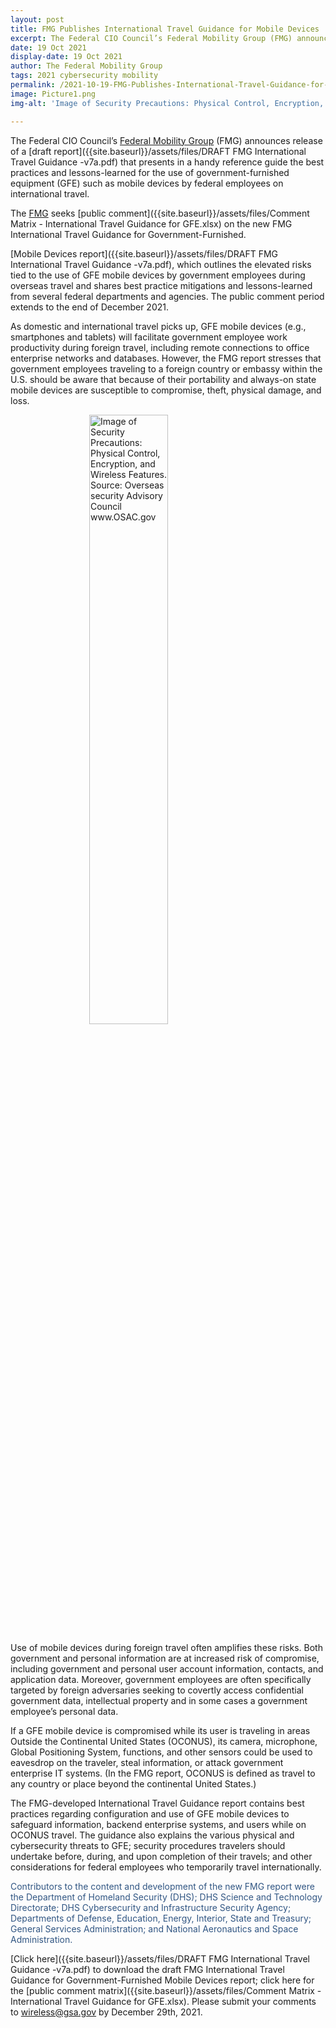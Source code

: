 ```yaml
---
layout: post
title: FMG Publishes International Travel Guidance for Mobile Devices
excerpt: The Federal CIO Council’s Federal Mobility Group (FMG) announces release of a draft report that presents in a handy reference guide the best practices and lessons-learned for the use of government-furnished equipment (GFE) such as mobile devices by federal employees on international travel. The public comment period extends to the end of December 2021.
date: 19 Oct 2021
display-date: 19 Oct 2021
author: The Federal Mobility Group
tags: 2021 cybersecurity mobility
permalink: /2021-10-19-FMG-Publishes-International-Travel-Guidance-for-Mobile-Devices/
image: Picture1.png
img-alt: 'Image of Security Precautions: Physical Control, Encryption, and Wireless Features. Source: Overseas security Advisory Council www.OSAC.gov'

---
```


The Federal CIO Council’s [Federal Mobility Group](https://www.cio.gov/2019/07/17/Federal-Mobility-Working-Group/) (FMG) announces release of a [draft report]({{site.baseurl}}/assets/files/DRAFT FMG International Travel Guidance -v7a.pdf) that presents in a handy reference guide the best practices and lessons-learned for the use of government-furnished equipment (GFE) such as mobile devices by federal employees on international travel.

The [FMG](https://www.cio.gov/about/members-and-leadership/Federal-Mobility-Group/) seeks [public comment]({{site.baseurl}}/assets/files/Comment Matrix - International Travel Guidance for GFE.xlsx) on the new FMG International Travel Guidance for Government-Furnished.

[Mobile Devices report]({{site.baseurl}}/assets/files/DRAFT FMG International Travel Guidance -v7a.pdf), which outlines the elevated risks tied to the use of GFE mobile devices by government employees during overseas travel and shares best practice mitigations and lessons-learned from several federal departments and agencies. The public comment period extends to the end of December 2021.

As domestic and international travel picks up, GFE mobile devices (e.g., smartphones and tablets) will facilitate government employee work productivity during foreign travel, including remote connections to office enterprise networks and databases. However, the FMG report stresses that government employees traveling to a foreign country or embassy within the U.S. should be aware that because of their portability and always-on state mobile devices are susceptible to compromise, theft, physical damage, and loss.

<img src="{{site.baseurl}}/assets/images/blog/Picture1.png" alt="Image of Security Precautions: Physical Control, Encryption, and Wireless Features. Source: Overseas security Advisory Council www.OSAC.gov" style="display: block; margin-left: auto; margin-right: auto; width: 50%;">

Use of mobile devices during foreign travel often amplifies these risks. Both government and personal information are at increased risk of compromise, including government and personal user account information, contacts, and application data. Moreover, government employees are often specifically targeted by foreign adversaries seeking to covertly access confidential government data, intellectual property and in some cases a government employee’s personal data.

If a GFE mobile device is compromised while its user is traveling in areas Outside the Continental United States (OCONUS), its camera, microphone, Global Positioning System, functions, and other sensors could be used to eavesdrop on the traveler, steal information, or attack government enterprise IT systems. (In the FMG report, OCONUS is defined as travel to any country or place beyond the continental United States.)

The FMG-developed International Travel Guidance report contains best practices regarding configuration and use of GFE mobile devices to safeguard information, backend enterprise systems, and users while on OCONUS travel. The guidance also explains the various physical and cybersecurity threats to GFE; security procedures travelers should undertake before, during, and upon completion of their travels; and other considerations for federal employees who temporarily travel internationally.

<p style="color: #315683">Contributors to the content and development of the new FMG report were the Department of Homeland Security (DHS); DHS Science and Technology Directorate; DHS Cybersecurity and Infrastructure Security Agency; Departments of Defense, Education, Energy, Interior, State and Treasury; General Services Administration; and National Aeronautics and Space Administration.</p>

[Click here]({{site.baseurl}}/assets/files/DRAFT FMG International Travel Guidance -v7a.pdf) to download the draft FMG International Travel Guidance for Government-Furnished Mobile Devices report; click here for the [public comment matrix]({{site.baseurl}}/assets/files/Comment Matrix - International Travel Guidance for GFE.xlsx). Please submit your comments to [wireless@gsa.gov](mailto:wireless@gsa.gov) by December 29th, 2021.

